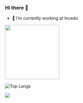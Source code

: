 ### Hi there 👋




- 🔭 I’m currently working at Incedo 
 



<img height="180em" src="https://github-readme-stats.vercel.app/api?username=deviknitkkr&show_icons=true&hide_border=true&&count_private=true&include_all_commits=true" />

![Top Langs](https://github-readme-stats.vercel.app/api/top-langs/?username=deviknitkkr&layout=compact&hide_border=true)

<a href="https://wakatime.com"><img src="https://wakatime.com/share/@deviknitkkr/c1ca1959-5314-4d4d-ade6-0a4e95bf2d06.png" /></a>
